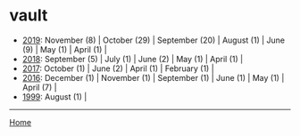 # vault

  * [2019](./vault-2019.md): 
      November (8) | 
      October (29) | 
      September (20) | 
      August (1) | 
      June (9) | 
      May (1) | 
      April (1) | 
  * [2018](./vault-2018.md): 
      September (5) | 
      July (1) | 
      June (2) | 
      May (1) | 
      April (1) | 
  * [2017](./vault-2017.md): 
      October (1) | 
      June (2) | 
      April (1) | 
      February (1) | 
  * [2016](./vault-2016.md): 
      December (1) | 
      November (1) | 
      September (1) | 
      June (1) | 
      May (1) | 
      April (7) | 
  * [1999](./vault-1999.md): 
      August (1) | 

----

[Home](../)
